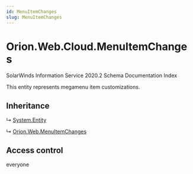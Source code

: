 ```yaml
---
id: MenuItemChanges
slug: MenuItemChanges
---
```


# Orion.Web.Cloud.MenuItemChanges

SolarWinds Information Service 2020.2 Schema Documentation Index

This entity represents megamenu item customizations.

## Inheritance

↳ [System.Entity](./../System/Entity)

↳ [Orion.Web.MenuItemChanges](./../Orion.Web/MenuItemChanges)

## Access control

everyone

